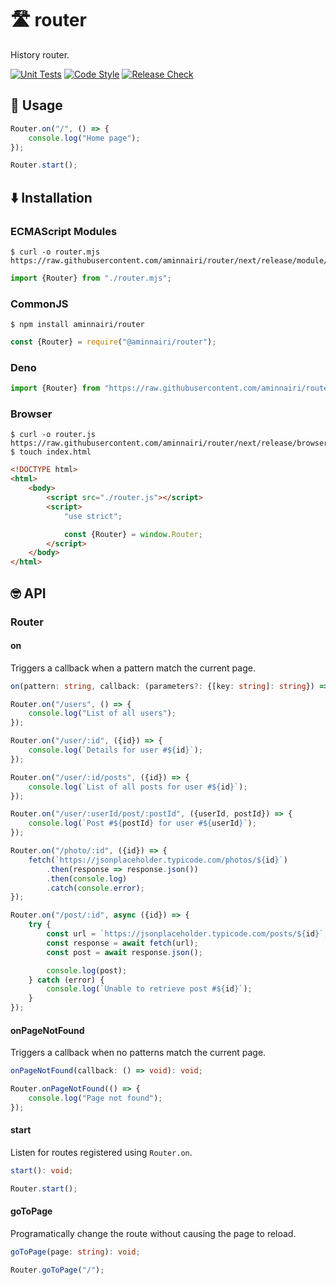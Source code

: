 # :motorway: router

History router.

[![Unit Tests](https://github.com/aminnairi/router/workflows/Unit%20Tests/badge.svg)](https://github.com/aminnairi/router/actions?query=workflow%3A%22Unit+Tests%22) [![Code Style](https://github.com/aminnairi/router/workflows/Code%20Style/badge.svg)](https://github.com/aminnairi/router/actions?query=workflow%3A%22Code+Style%22) [![Release Check](https://github.com/aminnairi/router/workflows/Release%20Check/badge.svg)](https://github.com/aminnairi/router/actions?query=workflow%3A%22Release+Check%22)

## :thinking: Usage

```javascript
Router.on("/", () => {
    console.log("Home page");
});

Router.start();
```

## :arrow_down: Installation

### ECMAScript Modules

```console
$ curl -o router.mjs https://raw.githubusercontent.com/aminnairi/router/next/release/module/router.mjs
```

```javascript
import {Router} from "./router.mjs";
```

### CommonJS

```console
$ npm install aminnairi/router
```

```javascript
const {Router} = require("@aminnairi/router");
```

### Deno

```javascript
import {Router} from "https://raw.githubusercontent.com/aminnairi/router/next/release/module/router.mjs";
```

### Browser

```console
$ curl -o router.js https://raw.githubusercontent.com/aminnairi/router/next/release/browser/router.js
$ touch index.html
```

```html
<!DOCTYPE html>
<html>
    <body>
        <script src="./router.js"></script>
        <script>
            "use strict";

            const {Router} = window.Router;
        </script>
    </body>
</html>
```

## :nerd_face: API

### Router

#### on

Triggers a callback when a pattern match the current page.

```typescript
on(pattern: string, callback: (parameters?: {[key: string]: string}) => void): void;
```

```javascript
Router.on("/users", () => {
    console.log("List of all users");
});

Router.on("/user/:id", ({id}) => {
    console.log(`Details for user #${id}`);
});

Router.on("/user/:id/posts", ({id}) => {
    console.log(`List of all posts for user #${id}`);
});

Router.on("/user/:userId/post/:postId", ({userId, postId}) => {
    console.log(`Post #${postId} for user #${userId}`);
});

Router.on("/photo/:id", ({id}) => {
    fetch(`https://jsonplaceholder.typicode.com/photos/${id}`)
        .then(response => response.json())
        .then(console.log)
        .catch(console.error);
});

Router.on("/post/:id", async ({id}) => {
    try {
        const url = `https://jsonplaceholder.typicode.com/posts/${id}`;
        const response = await fetch(url);
        const post = await response.json();

        console.log(post);
    } catch (error) {
        console.log(`Unable to retrieve post #${id}`);
    }
});
```

#### onPageNotFound

Triggers a callback when no patterns match the current page.

```typescript
onPageNotFound(callback: () => void): void;
```

```javascript
Router.onPageNotFound(() => {
    console.log("Page not found");
});
```

#### start

Listen for routes registered using `Router.on`.

```typescript
start(): void;
```

```javascript
Router.start();
```

#### goToPage

Programatically change the route without causing the page to reload.

```typescript
goToPage(page: string): void;
```

```javascript
Router.goToPage("/");
```
